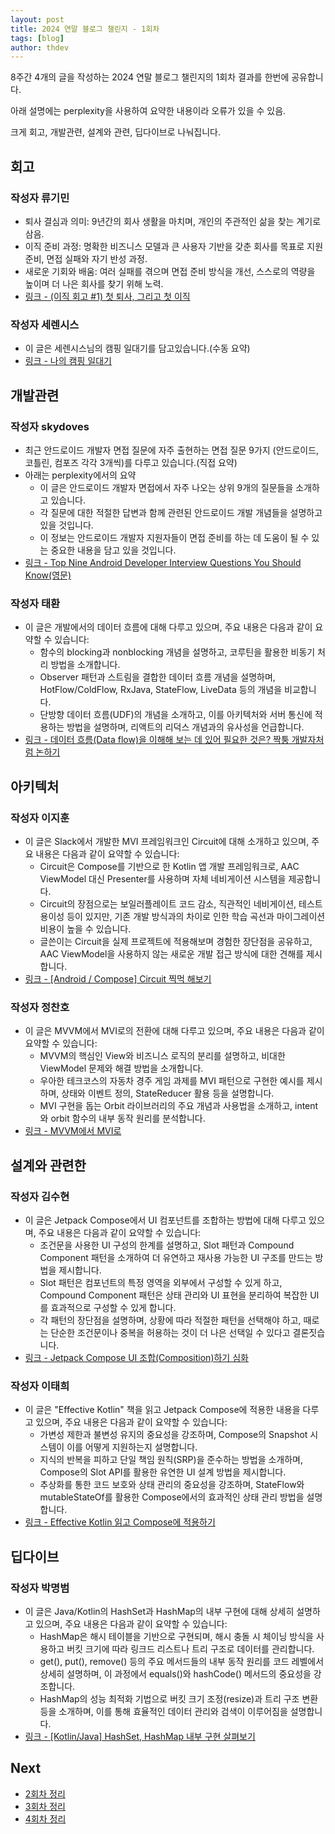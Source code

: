 ```yaml
---
layout: post
title: 2024 연말 블로그 챌린지 - 1회차
tags: [blog]
author: thdev
---
```


8주간 4개의 글을 작성하는 2024 연말 블로그 챌린지의 1회차 결과를 한번에 공유합니다.

아래 설명에는 perplexity을 사용하여 요약한 내용이라 오류가 있을 수 있음.

크게 회고, 개발관련, 설계와 관련, 딥다이브로 나눠집니다.

## 회고

### 작성자 류기민
- 퇴사 결심과 의미: 9년간의 회사 생활을 마치며, 개인의 주관적인 삶을 찾는 계기로 삼음.
- 이직 준비 과정: 명확한 비즈니스 모델과 큰 사용자 기반을 갖춘 회사를 목표로 지원 준비, 면접 실패와 자기 반성 과정.
- 새로운 기회와 배움: 여러 실패를 겪으며 면접 준비 방식을 개선, 스스로의 역량을 높이며 더 나은 회사를 찾기 위해 노력.
- [링크 - (이직 회고 #1) 첫 퇴사, 그리고 첫 이직](https://workspace.ryukim.in/2024-review-part-1)

### 작성자 세렌시스
- 이 글은 세렌시스님의 캠핑 일대기를 담고있습니다.(수동 요약)
- [링크 - 나의 캠핑 일대기](https://blog.naver.com/livingordie/223653822850)

## 개발관련

### 작성자 skydoves
- 최근 안드로이드 개발자 면접 질문에 자주 출현하는 면접 질문 9가지 (안드로이드, 코틀린, 컴포즈 각각 3개씩)를 다루고 있습니다.(직접 요약)
- 아래는 perplexity에서의 요약
  - 이 글은 안드로이드 개발자 면접에서 자주 나오는 상위 9개의 질문들을 소개하고 있습니다.
  - 각 질문에 대한 적절한 답변과 함께 관련된 안드로이드 개발 개념들을 설명하고 있을 것입니다.
  - 이 정보는 안드로이드 개발자 지원자들이 면접 준비를 하는 데 도움이 될 수 있는 중요한 내용을 담고 있을 것입니다.
- [링크 - Top Nine Android Developer Interview Questions You Should Know(영문)](https://medium.com/@skydoves/top-9-android-developer-interview-questions-you-should-know-05e8fe2acd2c)

### 작성자 태환
- 이 글은 개발에서의 데이터 흐름에 대해 다루고 있으며, 주요 내용은 다음과 같이 요약할 수 있습니다:
  - 함수의 blocking과 nonblocking 개념을 설명하고, 코루틴을 활용한 비동기 처리 방법을 소개합니다.
  - Observer 패턴과 스트림을 결합한 데이터 흐름 개념을 설명하며, HotFlow/ColdFlow, RxJava, StateFlow, LiveData 등의 개념을 비교합니다.
  - 단방향 데이터 흐름(UDF)의 개념을 소개하고, 이를 아키텍처와 서버 통신에 적용하는 방법을 설명하며, 리액트의 리덕스 개념과의 유사성을 언급합니다.
- [링크 - 데이터 흐름(Data flow)을 이해해 보는 데 있어 필요한 것은? 짝퉁 개발자처럼 논하기](https://thdev.tech/dataflow/2024/11/09/Data-flow/)

## 아키텍처

### 작성자 이지훈
- 이 글은 Slack에서 개발한 MVI 프레임워크인 Circuit에 대해 소개하고 있으며, 주요 내용은 다음과 같이 요약할 수 있습니다:
  - Circuit은 Compose를 기반으로 한 Kotlin 앱 개발 프레임워크로, AAC ViewModel 대신 Presenter를 사용하며 자체 네비게이션 시스템을 제공합니다.
  - Circuit의 장점으로는 보일러플레이트 코드 감소, 직관적인 네비게이션, 테스트 용이성 등이 있지만, 기존 개발 방식과의 차이로 인한 학습 곡선과 마이그레이션 비용이 높을 수 있습니다.
  - 글쓴이는 Circuit을 실제 프로젝트에 적용해보며 경험한 장단점을 공유하고, AAC ViewModel을 사용하지 않는 새로운 개발 접근 방식에 대한 견해를 제시합니다.
- [링크 - [Android / Compose] Circuit 찍먹 해보기](https://velog.io/@mraz3068/Circuit-Try-Out)

### 작성자 정찬호
- 이 글은 MVVM에서 MVI로의 전환에 대해 다루고 있으며, 주요 내용은 다음과 같이 요약할 수 있습니다:
  - MVVM의 핵심인 View와 비즈니스 로직의 분리를 설명하고, 비대한 ViewModel 문제와 해결 방법을 소개합니다.
  - 우아한 테크코스의 자동차 경주 게임 과제를 MVI 패턴으로 구현한 예시를 제시하며, 상태와 이벤트 정의, StateReducer 활용 등을 설명합니다.
  - MVI 구현을 돕는 Orbit 라이브러리의 주요 개념과 사용법을 소개하고, intent와 orbit 함수의 내부 동작 원리를 분석합니다.
- [링크 - MVVM에서 MVI로](https://chanho-study.tistory.com/150)

## 설계와 관련한

### 작성자 김수현
- 이 글은 Jetpack Compose에서 UI 컴포넌트를 조합하는 방법에 대해 다루고 있으며, 주요 내용은 다음과 같이 요약할 수 있습니다:
  - 조건문을 사용한 UI 구성의 한계를 설명하고, Slot 패턴과 Compound Component 패턴을 소개하여 더 유연하고 재사용 가능한 UI 구조를 만드는 방법을 제시합니다.
  - Slot 패턴은 컴포넌트의 특정 영역을 외부에서 구성할 수 있게 하고, Compound Component 패턴은 상태 관리와 UI 표현을 분리하여 복잡한 UI를 효과적으로 구성할 수 있게 합니다.
  - 각 패턴의 장단점을 설명하며, 상황에 따라 적절한 패턴을 선택해야 하고, 때로는 단순한 조건문이나 중복을 허용하는 것이 더 나은 선택일 수 있다고 결론짓습니다.
- [링크 - Jetpack Compose UI 조합(Composition)하기 심화](https://medium.com/@wisemuji/jetpack-compose-ui-%EC%A1%B0%ED%95%A9-composition-%ED%95%98%EA%B8%B0-%EC%8B%AC%ED%99%94-33910e8f09df)

### 작성자 이태희
- 이 글은 "Effective Kotlin" 책을 읽고 Jetpack Compose에 적용한 내용을 다루고 있으며, 주요 내용은 다음과 같이 요약할 수 있습니다:
  - 가변성 제한과 불변성 유지의 중요성을 강조하며, Compose의 Snapshot 시스템이 이를 어떻게 지원하는지 설명합니다.
  - 지식의 반복을 피하고 단일 책임 원칙(SRP)을 준수하는 방법을 소개하며, Compose의 Slot API를 활용한 유연한 UI 설계 방법을 제시합니다.
  - 추상화를 통한 코드 보호와 상태 관리의 중요성을 강조하며, StateFlow와 mutableStateOf를 활용한 Compose에서의 효과적인 상태 관리 방법을 설명합니다.
- [링크 - Effective Kotlin 읽고 Compose에 적용하기](https://haeti.palms.blog/effective-kotlin)

## 딥다이브

### 작성자 박명범
- 이 글은 Java/Kotlin의 HashSet과 HashMap의 내부 구현에 대해 상세히 설명하고 있으며, 주요 내용은 다음과 같이 요약할 수 있습니다:
  - HashMap은 해시 테이블을 기반으로 구현되며, 해시 충돌 시 체이닝 방식을 사용하고 버킷 크기에 따라 링크드 리스트나 트리 구조로 데이터를 관리합니다.
  - get(), put(), remove() 등의 주요 메서드들의 내부 동작 원리를 코드 레벨에서 상세히 설명하며, 이 과정에서 equals()와 hashCode() 메서드의 중요성을 강조합니다.
  - HashMap의 성능 최적화 기법으로 버킷 크기 조정(resize)과 트리 구조 변환 등을 소개하며, 이를 통해 효율적인 데이터 관리와 검색이 이루어짐을 설명합니다.
- [링크 - [Kotlin/Java] HashSet, HashMap 내부 구현 살펴보기](https://medium.com/@mangbaam/kotlin-java-hashset-hashmap-%EB%82%B4%EB%B6%80-%EA%B5%AC%ED%98%84-%EC%82%B4%ED%8E%B4%EB%B3%B4%EA%B8%B0-032e352546b1)


## Next
- [2회차 정리](https://challenge.thdev.tech/2024-11-24-blog/)
- [3회차 정리](https://challenge.thdev.tech/2024-12-08-blog/)
- [4회차 정리](https://challenge.thdev.tech/2024-12-23-blog/)